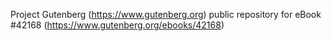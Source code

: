 Project Gutenberg (https://www.gutenberg.org) public repository for eBook #42168 (https://www.gutenberg.org/ebooks/42168)
